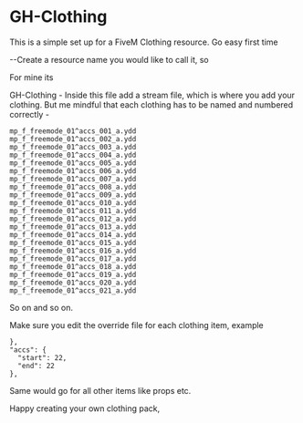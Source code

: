 # GH-Clothing
This is a simple set up for a FiveM Clothing resource. Go easy first time


--Create a resource name you would like to call it, so 

For mine its 

GH-Clothing - Inside this file add a stream file, which is where you add your clothing. But me mindful that each clothing has to be named and numbered correctly -
```
mp_f_freemode_01^accs_001_a.ydd
mp_f_freemode_01^accs_002_a.ydd
mp_f_freemode_01^accs_003_a.ydd
mp_f_freemode_01^accs_004_a.ydd
mp_f_freemode_01^accs_005_a.ydd
mp_f_freemode_01^accs_006_a.ydd
mp_f_freemode_01^accs_007_a.ydd
mp_f_freemode_01^accs_008_a.ydd
mp_f_freemode_01^accs_009_a.ydd
mp_f_freemode_01^accs_010_a.ydd
mp_f_freemode_01^accs_011_a.ydd
mp_f_freemode_01^accs_012_a.ydd
mp_f_freemode_01^accs_013_a.ydd
mp_f_freemode_01^accs_014_a.ydd
mp_f_freemode_01^accs_015_a.ydd
mp_f_freemode_01^accs_016_a.ydd
mp_f_freemode_01^accs_017_a.ydd
mp_f_freemode_01^accs_018_a.ydd
mp_f_freemode_01^accs_019_a.ydd
mp_f_freemode_01^accs_020_a.ydd
mp_f_freemode_01^accs_021_a.ydd
```
So on and so on. 

Make sure you edit the override file for each clothing item, example
```
},
"accs": {
  "start": 22,                
  "end": 22
},
```
Same would go for all other items like props etc.

Happy creating your own clothing pack, 

